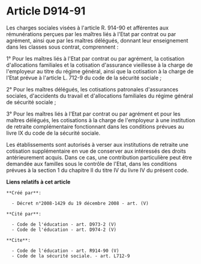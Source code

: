 # Article D914-91

Les charges sociales visées à l'article R. 914-90 et afférentes aux rémunérations perçues par les maîtres liés à l'Etat par
contrat ou par agrément, ainsi que par les maîtres délégués, donnant leur enseignement dans les classes sous contrat,
comprennent : 

1° Pour les maîtres liés à l'Etat par contrat ou par agrément, la cotisation d'allocations familiales et la cotisation
d'assurance vieillesse à la charge de l'employeur au titre du régime général, ainsi que la cotisation à la charge de l'Etat
prévue à l'article L. 712-9 du code de la sécurité sociale ; 

2° Pour les maîtres délégués, les cotisations patronales d'assurances sociales, d'accidents du travail et d'allocations
familiales du régime général de sécurité sociale ; 

3° Pour les maîtres liés à l'Etat par contrat ou par agrément et pour les maîtres délégués, les cotisations à la charge de
l'employeur à une institution de retraite complémentaire fonctionnant dans les conditions prévues au livre IX du code de la
sécurité sociale. 

Les établissements sont autorisés à verser aux institutions de retraite une cotisation supplémentaire en vue de conserver aux
intéressés des droits antérieurement acquis. Dans ce cas, une contribution particulière peut être demandée aux familles sous
le contrôle de l'Etat, dans les conditions prévues à la section 1 du chapitre II du titre IV du livre IV du présent code.

**Liens relatifs à cet article**

	**Créé par**:

	  - Décret n°2008-1429 du 19 décembre 2008 - art. (V)

	**Cité par**:

	  - Code de l'éducation - art. D973-2 (V)
	  - Code de l'éducation - art. D974-2 (V)

	**Cite**:

	  - Code de l'éducation - art. R914-90 (V)
	  - Code de la sécurité sociale. - art. L712-9

